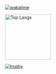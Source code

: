 
[![wakatime](https://wakatime.com/badge/user/3434146c-e62c-4b5a-965a-3983eef5b0a0.svg)](https://wakatime.com/@3434146c-e62c-4b5a-965a-3983eef5b0a0)

  <img alt="Top Langs" height="150px" src="https://github-readme-stats.vercel.app/api/top-langs/?username=Sigumaa&layout=compact&count_private=true&show_icons=true&theme=dark" />


[![trophy](https://github-profile-trophy.vercel.app/?username=Sigumaa&theme=monokai&row=1&no-bg=true&column=9&no-frame=true)](https://github.com/ryo-ma/github-profile-trophy)
